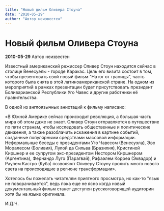 ```yaml
---
title: "Новый фильм Оливера Стоуна"
date: "2010-05-29"
author: "Автор неизвестен"
---
```


# Новый фильм Оливера Стоуна

**2010-05-29** Автор неизвестен

Известный американский режиссер Оливер Стоун находится сейчас в столице Венесуэлы - городе Каракас. Цель его визита состоит в том, чтобы презентовать свой новый фильм "На юг от границы", часть которого была снята в этой латиноамериканской стране. На одном из мероприятий в рамках презентации будет присутствовать президент Боливарианской Республики Уго Чавес и другие работники её правительства.

В одной из англоязычных аннотаций к фильму написано:

«В Южной Америке сейчас происходит революция, а большая часть мира об этом даже не знает. Оливер Стоун отправляется в путешествие по пяти странам, чтобы исследовать общественные и политические движения, а также разоблачить искажения в картине событий, созданные популярными средствами массовой информации. Неформальные беседы с президентами Уго Чавесом (Венесуэла), Эво Моралесом (Боливия), Лулой да Сильва (Бразилия), Кристиной Киршнер и ее супругом экс-президентом Нестором Киршнером (Аргентина), Фернандо Луго (Парагвай), Рафаэлем Корреа (Эквадор) и Раулем Кастро (Куба) позволяют Оливеру Стоуну пролить много нового света на происходящие в регионе трансформации».

Хотелось бы пожелать читателям приятного просмотра, но как-то "язык не поворачивается", ведь пока еще не ясно когда новый документальный фильм станет доступен русскоговорящей аудитории хотя бы на языке оригинала.

И.Д.Ч.
